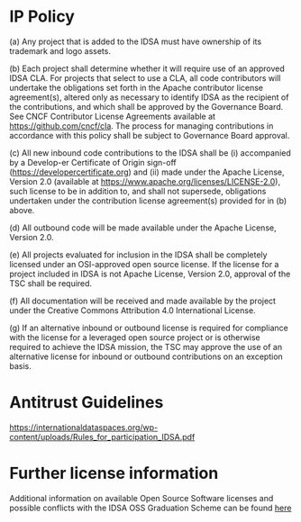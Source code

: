 # IP Policy

(a) Any project that is added to the IDSA must have ownership of its trademark and logo assets.

(b) Each project shall determine whether it will require use of an approved IDSA CLA. For projects that select to use a CLA, all code contributors will undertake the obligations set forth in the Apache contributor license agreement(s), altered only as necessary to identify IDSA as the recipient of the contributions, and which shall be approved by the Governance Board. See CNCF Contributor License Agreements available at https://github.com/cncf/cla. The process for managing contributions in accordance with this policy shall be subject to Governance Board approval.

(c) All new inbound code contributions to the IDSA shall be (i) accompanied by a Develop-er Certificate of Origin sign-off (https://developercertificate.org) and (ii) made under the Apache License, Version 2.0 (available at https://www.apache.org/licenses/LICENSE-2.0), such license to be in addition to, and shall not supersede, obligations undertaken under the contribution license agreement(s) provided for in (b) above.

(d) All outbound code will be made available under the Apache License, Version 2.0.

(e) All projects evaluated for inclusion in the IDSA shall be completely licensed under an OSI-approved open source license. If the license for a project included in IDSA is not Apache License, Version 2.0, approval of the TSC shall be required.

(f) All documentation will be received and made available by the project under the Creative Commons Attribution 4.0 International License.

(g) If an alternative inbound or outbound license is required for compliance with the license for a leveraged open source project or is otherwise required to achieve the IDSA mission, the TSC may approve the use of an alternative license for inbound or outbound contributions on an exception basis.

# Antitrust Guidelines
https://internationaldataspaces.org/wp-content/uploads/Rules_for_participation_IDSA.pdf

# Further license information
Additional information on available Open Source Software licenses and possible conflicts with the IDSA OSS Graduation Scheme can be found [here](./resources/01062021_OS_Licenses_Blacklist_and_Greylist.v0.1.xls)

